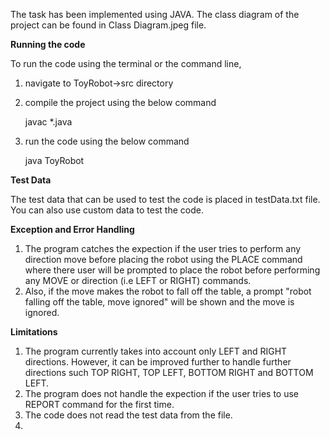 The task has been implemented using JAVA. The class diagram of the project can be found in Class Diagram.jpeg file.

**Running the code**

To run the code using the terminal or the command line,

1. navigate to ToyRobot->src directory
2. compile the project using the below command
   
   javac \*.java
3. run the code using the below command

   java ToyRobot

**Test Data**

The test data that can be used to test the code is placed in testData.txt file. You
can also use custom data to test the code.

**Exception and Error Handling**

1. The program catches the expection if the user tries to perform any direction move before
   placing the robot using the PLACE command where there user will be prompted to place the
   robot before performing any MOVE or direction (i.e LEFT or RIGHT) commands.
2. Also, if the move makes the robot to fall off the table, a prompt "robot falling off the
   table, move ignored" will be shown and the move is ignored.

**Limitations**

1. The program currently takes into account only LEFT and RIGHT directions. However,
   it can be improved further to handle further directions such TOP RIGHT, TOP LEFT,
   BOTTOM RIGHT and BOTTOM LEFT.
2. The program does not handle the expection if the user tries to use REPORT command for the first time.
3. The code does not read the test data from the file.
4. 
